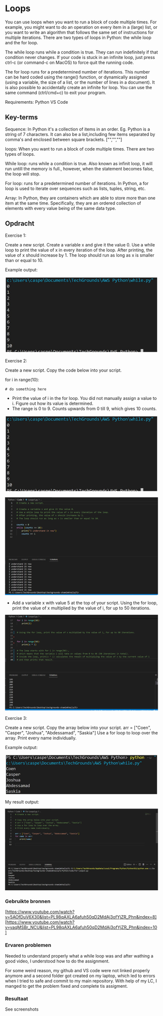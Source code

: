 # Loops


You can use loops when you want to run a block of code multiple times. For example, you might want to do an operation on every item in a (large) list, or you want to write an algorithm that follows the same set of instructions for multiple iterations.
There are two types of loops in Python: the while loop and the for loop.

The while loop runs while a condition is true. They can run indefinitely if that condition never changes. If your code is stuck in an infinite loop, just press ctrl-c (or command-c on MacOS) to force quit the running code.

The for loop runs for a predetermined number of iterations. This number can be hard coded using the range() function, or dynamically assigned (using a variable, the size of a list, or the number of lines in a document). It is also possible to accidentally create an infinite for loop. You can use the same command (ctrl/cmd+c) to exit your program.

Requirements:
Python
VS Code

## Key-terms

Sequence: In Python it's a collection of items in an order.
Eg. Python is a string of 7 characters.  It can also be a list,including few items separated by comma's and enclosed between square brackets. ["","",""]

loops: When you want to run a block of code multiple times. There are two types of loops.

While loop: runs while a condition is true. Also known as infinit loop, it will run untill the memory is full., however, when the statement becomes false, the loop will stop.

For loop: runs for a predetermined number of iterations.
In Python, a for loop is used to iterate over sequences such as lists, tuples, string, etc.

Array: In Python, they are containers which are able to store more than one item at the same time. Specifically, they are an ordered collection of elements with every value being of the same data type.

## Opdracht

Exercise 1:

Create a new script.
Create a variable x and give it the value 0.
Use a while loop to print the value of x in every iteration of the loop. After printing, the value of x should increase by 1. The loop should run as long as x is smaller than or equal to 10.

Example output:

![Alt text](../../00_includes/Python/Loops/Loops1.jpg)


Exercise 2: 

Create a new script.
Copy the code below into your script.

for i in range(10):

	# do something here

- Print the value of i in the for loop. You did not manually assign a value to i. Figure out how its value is determined.
- The range is 0 to 9. Counts upwards from 0 till 9, which gives 10 counts.

![Alt text](../../00_includes/Python/Loops/Loops1.jpg)

![Alt text](<../../00_includes/Python/Loops/While loops2.jpg>)

- Add a variable x with value 5 at the top of your script.
Using the for loop, print the value of x multiplied by the value of i, for up to 50 iterations.

![Alt text](../../00_includes/Python/Loops/Loops_Range50.jpg)


Exercise 3: 

Create a new script.
Copy the array below into your script.
arr = ["Coen", "Casper", "Joshua", "Abdessamad", "Saskia"]
Use a for loop to loop over the array. Print every name individually.

Example output:

![Alt text](../../00_includes/Python/Loops/Loops2.jpg)

My result output:

![Alt text](../../00_includes/Python/Loops/Loops_naam_array.jpg)


### Gebruikte bronnen

[https://www.youtube.com/watch?v=5AOfDuV6X30&list=PL98qAXLA6afuh50qD2MdAj3ofYjZR_Phn&index=8]
[https://www.youtube.com/watch?v=yaqMSBr_NCU&list=PL98qAXLA6afuh50qD2MdAj3ofYjZR_Phn&index=10]


### Ervaren problemen
Needed to understand properly what a while loop was and after wathing a good video, I understood how to do the assignment.

For some weird reason, my github and VS code were not linked properly anymore and a second folder got created on my laptop, which led to errors when I tried to safe and commit to my main repository.
With help of my LC, I manged to get the problem fixed and complete tis assigment.

### Resultaat
See screenshots